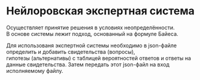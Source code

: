 # Нейлоровская экспертная система

Осуществляет принятие решения в условиях неопределённости.  
В основе системы лежит подход, основанный на формуле Байеса.  
  
Для использованя экспертной системы необходимо в json-файле определить и добавить свидетельства (вопросы),  
гипотезы (альтернативы) с таблицей вероятностей ответов и ответы на данные свидетельства. Затем передать этот json-файл на вход исполняемому файлу.  
